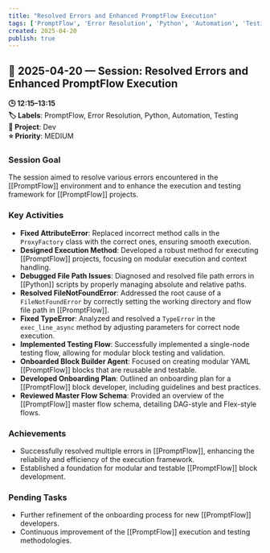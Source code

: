 ```yaml
---
title: "Resolved Errors and Enhanced PromptFlow Execution"
tags: ['PromptFlow', 'Error Resolution', 'Python', 'Automation', 'Testing']
created: 2025-04-20
publish: true
---
```


## 📅 2025-04-20 — Session: Resolved Errors and Enhanced PromptFlow Execution

**🕒 12:15–13:15**  
**🏷️ Labels**: PromptFlow, Error Resolution, Python, Automation, Testing  
**📂 Project**: Dev  
**⭐ Priority**: MEDIUM  


### Session Goal
The session aimed to resolve various errors encountered in the [[PromptFlow]] environment and to enhance the execution and testing framework for [[PromptFlow]] projects.

### Key Activities
- **Fixed AttributeError**: Replaced incorrect method calls in the `ProxyFactory` class with the correct ones, ensuring smooth execution.
- **Designed Execution Method**: Developed a robust method for executing [[PromptFlow]] projects, focusing on modular execution and context handling.
- **Debugged File Path Issues**: Diagnosed and resolved file path errors in [[Python]] scripts by properly managing absolute and relative paths.
- **Resolved FileNotFoundError**: Addressed the root cause of a `FileNotFoundError` by correctly setting the working directory and flow file path in [[PromptFlow]].
- **Fixed TypeError**: Analyzed and resolved a `TypeError` in the `exec_line_async` method by adjusting parameters for correct node execution.
- **Implemented Testing Flow**: Successfully implemented a single-node testing flow, allowing for modular block testing and validation.
- **Onboarded Block Builder Agent**: Focused on creating modular YAML [[PromptFlow]] blocks that are reusable and testable.
- **Developed Onboarding Plan**: Outlined an onboarding plan for a [[PromptFlow]] block developer, including guidelines and best practices.
- **Reviewed Master Flow Schema**: Provided an overview of the [[PromptFlow]] master flow schema, detailing DAG-style and Flex-style flows.

### Achievements
- Successfully resolved multiple errors in [[PromptFlow]], enhancing the reliability and efficiency of the execution framework.
- Established a foundation for modular and testable [[PromptFlow]] block development.

### Pending Tasks
- Further refinement of the onboarding process for new [[PromptFlow]] developers.
- Continuous improvement of the [[PromptFlow]] execution and testing methodologies.
